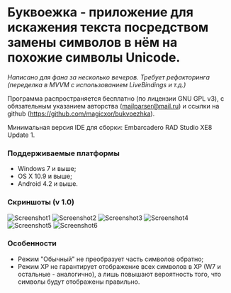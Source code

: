 ﻿Буквоежка - приложение для искажения текста посредством замены символов в нём на похожие символы Unicode.
==========
*Написано для фана за несколько вечеров. Требует рефакторинга (переделка в MVVM с использованием LiveBindings и т.д.)*

Программа распространяется бесплатно (по лицензии GNU GPL v3), с обязательным указанием авторства (mailparser@mail.ru) и ссылки на github (https://github.com/magicxor/bukvoezhka).

Минимальная версия IDE для сборки: Embarcadero RAD Studio XE8 Update 1.

### Поддерживаемые платформы
- Windows 7 и выше;
- OS X 10.9 и выше;
- Android 4.2 и выше.

### Скриншоты (v 1.0)
![Screenshot1](http://habrastorage.org/files/f07/4bd/808/f074bd8083d344cabb1e3ccf9d1629bc.png)
![Screenshot2](http://habrastorage.org/files/59c/f23/5aa/59cf235aaf154e808a2517c85ff0daae.png)
![Screenshot3](http://habrastorage.org/files/337/dfd/2ee/337dfd2ee687419e8fd33b5caed725e5.png)
![Screenshot4](http://habrastorage.org/files/671/f8a/8f1/671f8a8f14704b958c8314f06cb59f08.png)
![Screenshot5](http://habrastorage.org/files/f57/911/5b7/f579115b7c6c44b4a68d60b8becae635.png)
![Screenshot6](http://habrastorage.org/files/a20/ce3/476/a20ce34763b84877b451efd710b1aba5.png)

### Особенности
- Режим "Обычный" не преобразует часть символов обратно;
- Режим XP не гарантирует отображение всех символов в XP (W7 и остальные - аналогично), а лишь повышают вероятность того, что символы будут отображены правильно.